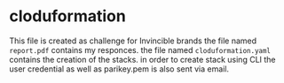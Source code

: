 # cloduformation
This file is created as challenge for Invincible brands
the file named `report.pdf` contains my responces.
the file named `cloduformation.yaml` contains the creation of the stacks.
in order to create stack using CLI the user credential as well as parikey.pem is also sent via email.
